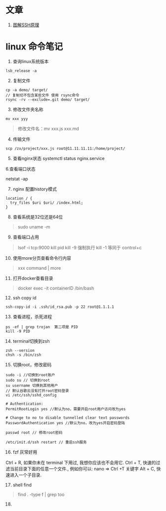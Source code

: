 
# 文章

1. [图解SSH原理](https://www.jianshu.com/p/33461b619d53)

# linux 命令笔记

1. 查询linux系统版本

```
lsb_release -a
```

2. 复制文件

```
cp -a demo/ target/
// 复制切不包含某些文件 使用 rsync命令
rsync -rv --exclude=.git demo/ target/

```

3. 修改文件夹名称

```
mv xxx yyy
```
> 修改文件名：mv xxx.js xxx.md


4. 传输文件

```
scp /zx/project/xxx.js root@11.11.11.11:/home/project/
```

5. 查看nginx状态
systemctl status nginx.service

6.查看端口状态

netstat -ap

7. nginx 配置history模式

```
location / {
  try_files $uri $uri/ /index.html;
}
```

8. 查看系统是32位还是64位

> sudo uname -m

9. 查看端口占用

>  lsof -i tcp:9000
>  kill pid
>  kill -9 强制执行
>  kill -1 等同于 control+c

10. 使用more分页查看命令行内容

> xxx command | more

11. 打开docker查看目录

> docker exec -it containerID /bin/bash

12. ssh copy id

```
ssh-copy-id -i .ssh/id_rsa.pub -p 22 root@1.1.1.1
```

13. 查看进程，杀死进程

```
ps -ef | grep trojan  第二项是 PID
kill -9 PID
```

14. terminal切换到zsh

```
zsh --version
chsh -s /bin/zsh
```

15. 切换root，修改密码

```
sudo -i //切换到root账户
sudo su // 切换到root
su username 切换到其他用户
// 默认谷歌云没有打开root密码登录
vi /etc/ssh/sshd_config

# Authentication:
PermitRootLogin yes //默认为no，需要开启root用户访问改为yes

# Change to no to disable tunnelled clear text passwords
PasswordAuthentication yes //默认为no，改为yes开启密码登陆

passwd root // 修改root密码

/etc/init.d/ssh restart // 重启ssh服务
```

16. fzf 灰常好用

Ctrl + R, 如果你未在 terminal 下用过, 我想你应该也不会用它.
Ctrl + T, 快速的过滤当前目录下面的任意一个文件., 例如你可以: nano => Ctrl +T 关键字
Alt + C, 快速进入一个子目录.

17. shell find 

> find . -type f | grep too

18. 

